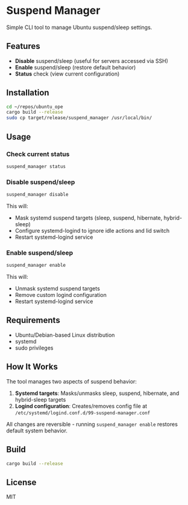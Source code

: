 # Suspend Manager

Simple CLI tool to manage Ubuntu suspend/sleep settings.

## Features

- **Disable** suspend/sleep (useful for servers accessed via SSH)
- **Enable** suspend/sleep (restore default behavior)
- **Status** check (view current configuration)

## Installation

```bash
cd ~/repos/ubuntu_ope
cargo build --release
sudo cp target/release/suspend_manager /usr/local/bin/
```

## Usage

### Check current status
```bash
suspend_manager status
```

### Disable suspend/sleep
```bash
suspend_manager disable
```

This will:
- Mask systemd suspend targets (sleep, suspend, hibernate, hybrid-sleep)
- Configure systemd-logind to ignore idle actions and lid switch
- Restart systemd-logind service

### Enable suspend/sleep
```bash
suspend_manager enable
```

This will:
- Unmask systemd suspend targets
- Remove custom logind configuration
- Restart systemd-logind service

## Requirements

- Ubuntu/Debian-based Linux distribution
- systemd
- sudo privileges

## How It Works

The tool manages two aspects of suspend behavior:

1. **Systemd targets**: Masks/unmasks sleep, suspend, hibernate, and hybrid-sleep targets
2. **Logind configuration**: Creates/removes config file at `/etc/systemd/logind.conf.d/99-suspend-manager.conf`

All changes are reversible - running `suspend_manager enable` restores default system behavior.

## Build

```bash
cargo build --release
```

## License

MIT
